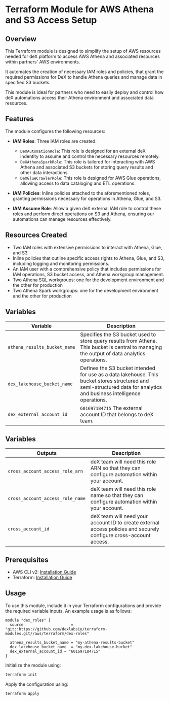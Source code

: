 # Terraform Module for AWS Athena and S3 Access Setup

## Overview

This Terraform module is designed to simplify the setup of AWS resources needed
for deX platform to access AWS Athena and associated resources within partners'
AWS environments.

It automates the creation of necessary IAM roles and policies, that grant the
required permissions for DeX to handle Athena queries and manage data in
specified S3 buckets.

This module is ideal for partners who need to easily deploy and control how deX
automations access their Athena environment and associated data resources.

## Features

The module configures the following resources:

- **IAM Roles**: Three IAM roles are created:
  - `DeXAutomationRole`: This role is designed for an external deX indentity to assume and control the necessary resources remotely.
  - `DeXAthenaSparkRole`: This role is tailored for interacting with AWS Athena and associated S3 buckets for storing query results and other data interactions.
  - `DeXGlueCrawlerRole`: This role is designed for AWS Glue operations, allowing access to data cataloging and ETL operations.

- **IAM Policies**: Inline policies attached to the aforementioned roles, granting permissions necessary for operations in Athena, Glue, and S3.

- **IAM Assume Role**: Allow a given deX external IAM role to control these roles and perform direct operations on S3 and Athena, ensuring our automations can manage resources effectively.

## Resources Created

- Two IAM roles with extensive permissions to interact with Athena, Glue, and S3.
- Inline policies that outline specific access rights to Athena, Glue, and S3, including logging and monitoring permissions.
- An IAM user with a comprehensive policy that includes permissions for IAM operations, S3 bucket access, and Athena workgroup management.
- Two Athena SQL workgroups: one for the development environment and the other for production
- Two Athena Spark workgroups: one for the development environment and the other for production

## Variables

| Variable                         | Description                                                                                          |
|----------------------------------|------------------------------------------------------------------------------------------------------|
| `athena_results_bucket_name`     | Specifies the S3 bucket used to store query results from Athena. This bucket is central to managing the output of data analytics operations. |
| `dex_lakehouse_bucket_name`      | Defines the S3 bucket intended for use as a data lakehouse. This bucket stores structured and semi-structured data for analytics and business intelligence operations. |
| `dex_external_account_id`        | `601697184715` The external account ID that belongs to deX team. |

## Variables

| Outputs                          | Description                                                                                          |
|----------------------------------|------------------------------------------------------------------------------------------------------|
| `cross_account_access_role_arn`  | deX team will need this role ARN so that they can configure automation within your account. |
| `cross_account_access_role_name` | deX team will need this role name so that they can configure automation within your account. |
| `cross_account_id`               | deX team will need your account ID to create external access policies and securely configure cross-account access. |

## Prerequisites

- AWS CLI v2: [Installation Guide](https://docs.aws.amazon.com/cli/latest/userguide/getting-started-install.html)
- Terraform: [Installation Guide](https://developer.hashicorp.com/terraform/tutorials/aws-get-started/install-cli)

## Usage

To use this module, include it in your Terraform configurations and provide the required variable inputs. An example usage is as follows:

```hcl
module "dex_roles" {
  source                     = "git::https://github.com/dexlabsio/terraform-modules.git//aws/terraform/dex-roles"

  athena_results_bucket_name = "my-athena-results-bucket"
  dex_lakehouse_bucket_name  = "my-dex-lakehouse-bucket"
  dex_external_account_id = "601697184715"
}

```

Initialize the module using:

```bash
terraform init
```

Apply the configuration using:

```bash
terraform apply
```
